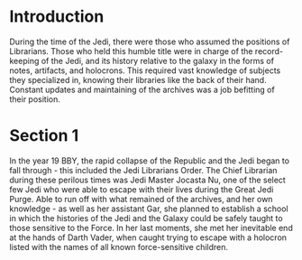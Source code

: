 # Introduction
During the time of the Jedi, there were those who assumed the positions of Librarians.
Those who held this humble title were in charge of the record-keeping of the Jedi, and its history relative to the galaxy in the forms of notes, artifacts, and holocrons.
This required vast knowledge of subjects they specialized in, knowing their libraries like the back of their hand.
Constant updates and maintaining of the archives was a job befitting of their position.

# Section 1
In the year 19 BBY, the rapid collapse of the Republic and the Jedi began to fall through - this included the Jedi Librarians Order.
The Chief Librarian during these perilous times was Jedi Master Jocasta Nu, one of the select few Jedi who were able to escape with their lives during the Great Jedi Purge.
Able to run off with what remained of the archives, and her own knowledge - as well as her assistant Gar, she planned to establish a school in which the histories of the Jedi and the Galaxy could be safely taught to those sensitive to the Force.
In her last moments, she met her inevitable end at the hands of Darth Vader, when caught trying to escape with a holocron listed with the names of all known force-sensitive children.